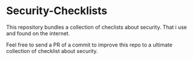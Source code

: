 # Security-Checklists

This repository bundles a collection of checlists about security. That i use and found on the internet. 

Feel free to send a PR of a commit to improve this repo to a ultimate collection of checklist about security.
